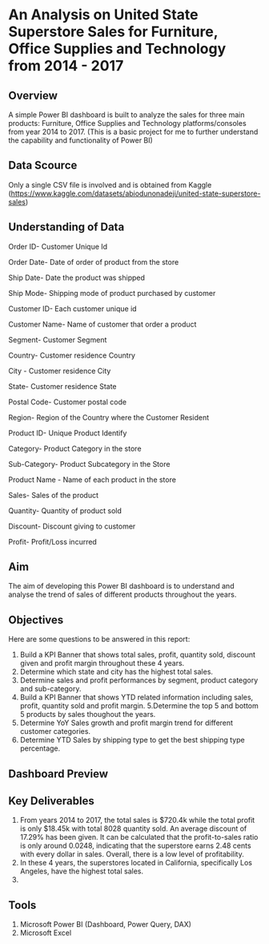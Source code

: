 # An Analysis on United State Superstore Sales for Furniture, Office Supplies and Technology from 2014 - 2017

## Overview
A simple Power BI dashboard is built to analyze the sales for three main products: Furniture, Office Supplies and Technology platforms/consoles from year 2014 to 2017.
(This is a basic project for me to further understand the capability and functionality of Power BI)

## Data Scource
Only a single CSV file is involved and is obtained from Kaggle (https://www.kaggle.com/datasets/abiodunonadeji/united-state-superstore-sales)

## Understanding of Data
Order ID- Customer Unique Id

Order Date- Date of order of product from the store

Ship Date- Date the product was shipped

Ship Mode- Shipping mode of product purchased by customer

Customer ID- Each customer unique id

Customer Name- Name of customer that order a product

Segment- Customer Segment

Country- Customer residence Country

City - Customer residence City

State- Customer residence State

Postal Code- Customer postal code

Region- Region of the Country where the Customer Resident

Product ID- Unique Product Identify

Category- Product Category in the store

Sub-Category- Product Subcategory in the Store

Product Name - Name of each product in the store

Sales- Sales of the product

Quantity- Quantity of product sold

Discount- Discount giving to customer

Profit- Profit/Loss incurred

## Aim
The aim of developing this Power BI dashboard is to understand and analyse the trend of sales of different products throughout the years.

## Objectives
Here are some questions to be answered in this report:
1. Build a KPI Banner that shows total sales, profit, quantity sold, discount given and profit margin throughout these 4 years.
2. Determine which state and city has the highest total sales.
3. Determine sales and profit performances by segment, product category and sub-category.
4. Build a KPI Banner that shows YTD related information including sales, profit, quantity sold and profit margin.
5.Determine the top 5 and bottom 5 products by sales thoughout the years.
6. Determine YoY Sales growth and profit margin trend for different customer categories.
7. Determine YTD Sales by shipping type to get the best shipping type percentage.

## Dashboard Preview

## Key Deliverables
1. From years 2014 to 2017, the total sales is $720.4k while the total profit is only $18.45k with total 8028 quantity sold. An average discount of 17.29% has been given. It can be calculated that the profit-to-sales ratio is only around 0.0248, indicating that the superstore earns 2.48 cents with every dollar in sales. Overall, there is a low level of profitability.
2. In these 4 years, the superstores located in California, specifically Los Angeles, have the highest total sales.
3. 

## Tools
1. Microsoft Power BI (Dashboard, Power Query, DAX)
2. Microsoft Excel

